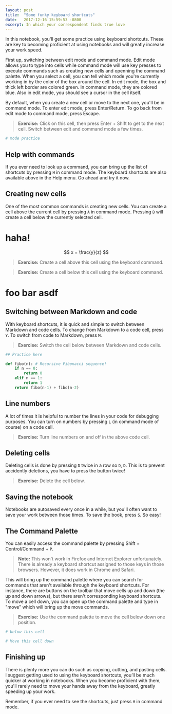 ```yaml
---
layout: post
title:  "Some funky keyboard shortcuts"
date:   2017-12-16 15:59:53 -0800
excerpt: In which your correspondent finds true love
---
```

In this notebook, you'll get some practice using keyboard shortcuts. These are key to becoming proficient at using notebooks and will greatly increase your work speed.

First up, switching between edit mode and command mode. Edit mode allows you to type into cells while command mode will use key presses to execute commands such as creating new cells and openning the command palette. When you select a cell, you can tell which mode you're currently working in by the color of the box around the cell. In edit mode, the box and thick left border are colored green. In command mode, they are colored blue. Also in edit mode, you should see a cursor in the cell itself.

By default, when you create a new cell or move to the next one, you'll be in command mode. To enter edit mode, press Enter/Return. To go back from edit mode to command mode, press Escape.

> **Exercise:** Click on this cell, then press Enter + Shift to get to the next cell. Switch between edit and command mode a few times.


```python
# mode practice
```

## Help with commands

If you ever need to look up a command, you can bring up the list of shortcuts by pressing `H` in command mode. The keyboard shortcuts are also available above in the Help menu. Go ahead and try it now.

## Creating new cells

One of the most common commands is creating new cells. You can create a cell above the current cell by pressing `A` in command mode. Pressing `B` will create a cell below the currently selected cell.

# haha!

$$
x = \frac{y}{z}
$$

> **Exercise:** Create a cell above this cell using the keyboard command.

> **Exercise:** Create a cell below this cell using the keyboard command.

# foo bar asdf

## Switching between Markdown and code

With keyboard shortcuts, it is quick and simple to switch between Markdown and code cells. To change from Markdown to a code cell, press `Y`. To switch from code to Markdown, press `M`.

> **Exercise:** Switch the cell below between Markdown and code cells.


```python
## Practice here

def fibo(n): # Recursive Fibonacci sequence!
    if n == 0:
        return 0
    elif n == 1:
        return 1
    return fibo(n-1) + fibo(n-2)

```

## Line numbers

A lot of times it is helpful to number the lines in your code for debugging purposes. You can turn on numbers by  pressing `L` (in command mode of course) on a code cell.

> **Exercise:** Turn line numbers on and off in the above code cell.

## Deleting cells

Deleting cells is done by pressing `D` twice in a row so `D`, `D`. This is to prevent accidently deletions, you have to press the button twice!

> **Exercise:** Delete the cell below.

## Saving the notebook

Notebooks are autosaved every once in a while, but you'll often want to save your work between those times. To save the book, press `S`. So easy!

## The Command Palette

You can easily access the command palette by pressing Shift + Control/Command + `P`. 

> **Note:** This won't work in Firefox and Internet Explorer unfortunately. There is already a keyboard shortcut assigned to those keys in those browsers. However, it does work in Chrome and Safari.

This will bring up the command palette where you can search for commands that aren't available through the keyboard shortcuts. For instance, there are buttons on the toolbar that move cells up and down (the up and down arrows), but there aren't corresponding keyboard shortcuts. To move a cell down, you can open up the command palette and type in "move" which will bring up the move commands.

> **Exercise:** Use the command palette to move the cell below down one position.


```python
# below this cell
```


```python
# Move this cell down
```

## Finishing up

There is plenty more you can do such as copying, cutting, and pasting cells. I suggest getting used to using the keyboard shortcuts, you’ll be much quicker at working in notebooks. When you become proficient with them, you'll rarely need to move your hands away from the keyboard, greatly speeding up your work.

Remember, if you ever need to see the shortcuts, just press `H` in command mode.

